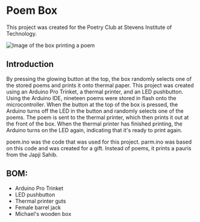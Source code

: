 # Poem Box
This project was created for the Poetry Club at Stevens Institute of Technology.

![Image of the box printing a poem](https://static.wixstatic.com/media/b6c492_9d53dd95609a43a881cc3efa2e89b5b6~mv2_d_2048_1365_s_2.jpg/v1/fill/w_538,h_356,al_c,q_80,usm_0.66_1.00_0.01/better%202.webp)

## Introduction
By pressing the glowing button at the top, the box randomly selects one of the stored poems and prints it onto thermal paper. This project was created using an Arduino Pro Trinket, a thermal printer, and an LED pushbutton.  Using the Arduino IDE, nineteen poems were stored in flash onto the microcontroller. When the button at the top of the box is pressed, the Arduino turns off the LED in the button and randomly selects one of the poems. The poem is sent to the thermal printer, which then prints it out at the front of the box. When the thermal printer has finished printing, the Arduino turns on the LED again, indicating that it's ready to print again.

poem.ino was the code that was used for this project. parm.ino was based on this code and was created for a gift. Instead of poems, it prints a pauris from the Japji Sahib.

## BOM:
* Arduino Pro Trinket
* LED pushbutton
* Thermal printer guts
* Female barrel jack
* Michael's wooden box
